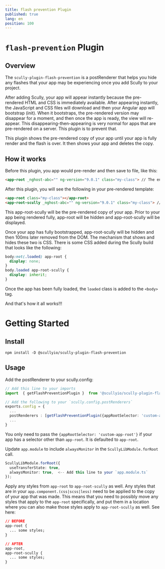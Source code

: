 ```yaml
---
title: flash prevention Plugin
published: true
lang: en
position: 100
---
```


# `flash-prevention` Plugin

## Overview

The `scully-plugin-flash-prevention` is a postRenderer that helps you hide any flashes that your app may be experiencing once you add Scully to your project.

After adding Scully, your app will appear instantly because the pre-rendered HTML and CSS is immediately available. After appearing instantly, the JavaScript and CSS files will download and then your Angular app will bootstrap (init). When it bootstraps, the pre-rendered version may disappear for a moment, and then once the app is ready, the view will re-appear. This disappearing-then-appearing is very normal for apps that are pre-rendered on a server. This plugin is to prevent that.

This plugin shows the pre-rendered copy of your app until your app is fully render and the flash is over. It then shows your app and deletes the copy.

## How it works

Before this plugin, you app would pre-render and then save to file, like this:

```html
<app-root _nghost-abc="" ng-version="9.0.1" class="my-class"> // The entire content of your app here </app-root>
```

After this plugin, you will see the following in your pre-rendered template:

```html
<app-root class="my-class"></app-root>
<app-root-scully _nghost-abc="" ng-version="9.0.1" class="my-class"> // The entire content of your app here </app-root-scully>
```

This app-root-scully will be the pre-rendered copy of your app. Prior to your app being rendered fully, app-root will be hidden and app-root-scully will be displayed.

Once your app has fully bootstrapped, app-root-scully will be hidden and then 100ms later removed from the DOM. The mechanism that shows and hides these two is CSS. There is some CSS added during the Scully build that looks like the following:

```css
body:not(.loaded) app-root {
  display: none;
}
body.loaded app-root-scully {
  display: inherit;
}
```

Once the app has been fully loaded, the `loaded` class is added to the `<body>` tag.

And that's how it all works!!!

# Getting Started

## Install

```
npm install -D @scullyio/scully-plugin-flash-prevention
```

## Usage

Add the postRenderer to your scully.config:

```typescript
// Add this line to your imports
import  { getFlashPreventionPlugin }  from '@scullyio/scully-plugin-flash-prevention';

// Add the following to your `scully.config.postRenderers`
exports.config = {
  ...
  postRenderers : [getFlashPreventionPlugin({appRootSelector: 'custom-app-root'})],
  ...
}
```

You only need to pass the `{appRootSelector: 'custom-app-root'}` if your app has a selector other than `app-root`. It is defaulted to `app-root`.

Update `app.module` to include `alwaysMonitor` in the `ScullyLibModule.forRoot` call.

```typescript
ScullyLibModule.forRoot({
  useTransferState: true,
  alwaysMonitor: true,  <-- Add this line to your `app.module.ts`
});
```

Apply any styles from `app-root` to `app-root-scully` as well. Any styles that are in your `app.component.(css|scss|less)` need to be applied to the copy of your app that was made. This means that you need to possibly move any styles that apply to the `app-root` specifically, and put them in a location where you can also make those styles apply to `app-root-scully` as well. See here:

```css
// BEFORE
app-root {
  ... some styles;
}

// AFTER
app-root,
app-root-scully {
  ... some styles;
}
```

